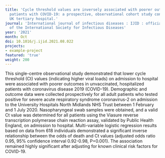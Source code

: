 ```yaml
---
title: 'Cycle threshold values are inversely associated with poorer outcomes in hospitalized
  patients with COVID-19: a prospective, observational cohort study conducted at a
  UK tertiary hospital.'
journal: 'International journal of infectious diseases : IJID : official publication
  of the International Society for Infectious Diseases'
year: '2021'
month: Oct
doi: 10.1016/j.ijid.2021.08.022
projects:
- example-project
featured: 'true'
weight: 200
---
```


This single-centre observational study demonstrated that lower cycle threshold (Ct) values (indicating higher viral loads) on admission to hospital were associated with poorer outcomes in unvaccinated, hospitalized patients with coronavirus disease 2019 (COVID-19). Demographic and outcome data were collected prospectively for all adult patients who tested positive for severe acute respiratory syndrome coronavirus-2 on admission to the University Hospitals North Midlands NHS Trust between 1 February and 1 July 2020. Nasopharyngeal swab samples were obtained, and a valid Ct value was determined for all patients using the Viasure reverse transcription polymerase chain reaction assay, validated by Public Health England, on admission to hospital. Multi-variable logistic regression results based on data from 618 individuals demonstrated a significant inverse relationship between the odds of death and Ct values (adjusted odds ratio 0.95, 95% confidence interval 0.92-0.98, P=0.001). The association remained highly significant after adjusting for known clinical risk factors for COVID-19.